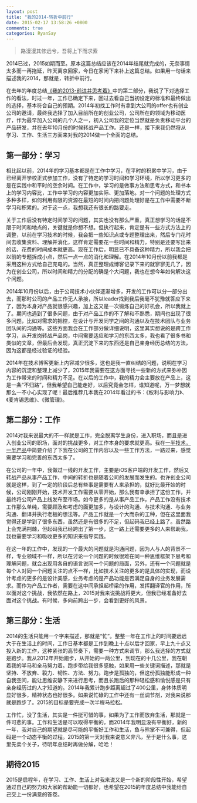 ```yaml
---
layout: post
title: "我的2014-转折中前行"
date: 2015-02-17 13:58:26 +0800
comments: true
categories: RyanSay
---
```

> 路漫漫其修远兮，吾将上下而求索

2014已过，2015如期而至。原本这篇总结应该在2014年结尾就完成的，无奈事情太多而一再拖延，昨天离京回家，今日在家闲下来补上这篇总结。如果用一句话来描述我的2014，那就是，转折中前行。

<!--More-->

在去年的年度总结[《我的2013-前进并思考着》](http://ryantang.me/blog/2014/01/01/my-2013/)中的第二部分，我说了下对选择工作的看法，时过一年，工作已确定下来，回过去看自己当初设定的标准和最终做出的选择，基本符合自己的预期。2014年初找工作时有拿到大公司的offer也有创业公司的邀请，最终我选择了加入目前所在的创业公司，公司所在的领域为移动医疗，作为最早加入公司的几个人之一，初入公司我的定位当然就是负责移动平台的产品研发，并在去年10月份的时候转战产品工作。还是一样，接下来我仍然将从学习、工作、生活三方面来对我的2014做一个全面的总结。

## 第一部分：学习

相比起以前，2014年的学习基本都是在工作中学习，在平时的积累中学习，由于已经离开学校正式参加工作，没有了特定的学习时间和学习环境，所以学习更多的是在实践中和平时的空余时间。在工作中，学习的是做事方法和思考方式，和书本上的学习内容比，工作中学习的内容更加实际、更加落地。对一个问题的处理方式多种多样，如何利用有限的资源在最短的时间内把问题处理好是在工作中需要不断学习和积累的。对于这一点，我想我还有很长的路要走。

关于工作后没有特定时间学习的问题，其实也没有那么严重，真正想学习的话是不限于时间和地点的，关键就是你想不想。但执行起来，肯定是有一些方式方法上的调整，以前在学习技术的时候，我会把一些知识点或专题整理出来，然后专门花时间去收集资料、理解并消化，这样肯定需要花一些时间和精力，特别是还要写出来的话，花费的时间成本就更高。现在工作后，明显已不具备这种精力，所以我会把以前的专题拆成小点，然后一点一点的消化和理解。在2014年10月份以前我都是采用这种方式给自己充电的。当然，真正整理成博客记录下来的就寥寥无几了，因为在创业公司，所以时间和精力的分配的确是个大问题，我也在想今年如何解决这个问题。

2014年10月份以后，由于公司技术小伙伴逐渐增多，开发的工作可以分一部分出去，而那时公司的产品工作无人承接，所以leader找到我后我毫不犹豫就答应下来了，因为本身对产品就很感兴趣，加上这又是一次锻炼自己的好机会，所以我就上了。期间也遇到了很多问题，由于对产品工作的不了解和不熟悉，期间也出现了很多问题，比如对需求的把控，在设计与开发同学之间的沟通以及在技术团队与业务团队间的沟通等。这些方面我会在工作部分做详细说明，这里其实想说的是跨工作学习，从开发岗转战产品岗，中间需要适应和学习的东西太多，我也看了很多书和类似的文章，但最后会发现，真正沉淀下来的东西还是自己亲身经历总结的方法，因为这都是经过验证的经验。

2014年在技术博客更新上内容减少很多，这也是我一直纠结的问题，说明在学习内容的沉淀和整理上减少了，2015年我需要在这方面寻找一些新的方式来弥补因为工作带来的时间和精力不足。在以后的工作中，我的精力会主要放在产品上，这是一条“不归路”，但我希望自己能走好，以后究竟会怎样，谁知道呢，万一梦想就那么一不小心实现了呢！最后推荐几本我在2014年看过的书：《权利与影响力》、《麦肯锡思维》、《微管理》。

## 第二部分：工作

2014对我来说最大的不一样就是工作，完全脱离学生身份，进入职场，而且是进入创业公司的职场，面对的挑战更多，对工作本身的要求就更高。我在[一半技术，一半产品](http://ryantang.me/blog/2014/11/30/tech_and_product/)中简要介绍了下我在公司的工作内容以及一些工作方法，一路过来，感觉需要学习和完善的东西太多了。

在公司的一年中，我做过一线的开发工作，主要是iOS客户端的开发工作，然后又转战产品从事产品工作，中间的转折也是随着公司的发展而发生的。也许创业公司就是这样，到了一定的阶段后总有些事是需要有人来承担的，就好比最开始的时候，公司刚刚开始，技术开发工作需要从零开始，那么我有幸承担了这份工作，并最终将公司产品上线发布至市场。如今更多的是从事产品工作，产品工作没有技术工作那么单纯，需要顾及和考虑的面更加多，与设计的沟通、与技术沟通、与业务沟通、翻译并执行老板的想法等。产品工作就是一个大而杂的工种，但在这里面我觉得还是学到了很多东西，虽然还是有很多的不足，但起码我已经上路了。虽然路上会充满荆棘，但起码我已经跨出了第一步，这一路上还需要更多的人来帮助我，我也需要学习和吸收更多的知识来指导实践。

在这一年的工作中，发现的一个最大的问题就是沟通问题，因为人与人的背景不一样，专业领域不一样，所以在讨论一个问题的时候很难在同一种思维框架下思考和理解问题，就会出现用各自的语言说同一个问题的局面，另外，还有一个问题就是每个人对同一个问题关注的点不一样，比如技术关注的更多的是具体的实现，而设计考虑的更多的是设计美感，业务考虑的是产品功能是否满足自身的业务发展需求。而作为产品工作者，需要在这中间承担起桥梁的作用，发挥翻译官的作用，所以面对这个挑战，我依然在路上，2015对我来说挑战将更大，但我已经准备好去面对这个挑战。有时候，多向前跨出一步，会看到更好的风景。

## 第三部分：生活
2014的生活只能用一个字来描述，那就是“忙”。整整一年在工作上的时间要远远大于在生活上的时间，工作日基本都是工作到晚上十点以后才回家，早上九十点又投入新的工作，这种紧张的高节奏下，需要一种方式来调节，那么我选择的方式就是跑步。我从2012年开始跑步，从开始的一两公里，到现在的十几公里，我在朝着我的半马和全马努力着。跑步带给我很多感触，如果用一些关键词描述，那就是坚持、不放弃、毅力、韧性、方法、努力。跑步是孤独的，但这份孤独能形成一种自我空间，能让思维安静下来进行思考，而且长跑后的那种轻松感和愉悦感是只有亲身经历过的人才知道的。2014年我累计跑步距离超过了400公里，身体体质明显好很多，精神状态也好很多。如果说忙碌的工作中还有一丝调节剂，对我来说那就是跑步了。2015的目标是要完成一次半程马拉松。

工作忙，没了生活，其实是一件挺可惜的事，如果为了工作而放弃生活，那就是一件可悲的事。工作和生活是可以取得平衡的，而2014年我明显没有平衡好，新的一年，我对自己的期望就是尽可能的平衡好工作和生活，鱼与熊掌不可兼得，但起码是一个动态平衡的过程。2015的第一天对我来说意义非凡，至于是什么事，这里先卖个关子，待明年总结时再做分解，哈哈！

## 期待2015
2015是启程年，在学习、工作、生活上对我来说又是一个新的阶段性开始，希望通过自己的努力和大家的帮助能一切都好，也希望在2015的年度总结中我能给自己交上一份满意的答卷。

